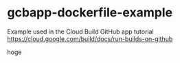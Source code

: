 # gcbapp-dockerfile-example
Example used in the Cloud Build GitHub app tutorial
https://cloud.google.com/build/docs/run-builds-on-github

hoge
